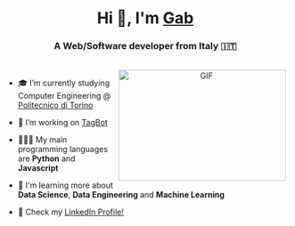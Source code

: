 <h1 align="center">
  Hi 👋, I'm <a href="https://github.com/gab-palmeri/" target="blank">Gab</a>
</h1>

<h3 align="center">A Web/Software developer from Italy 🇮🇹</h3>

<br>

<a target="_blank" align="center">
  <img align="right" top="500" height="200" width="300" alt="GIF" src="https://media.giphy.com/media/3oKIPnAiaMCws8nOsE/giphy.gif">
</a>

- 🎓 I’m currently studying Computer Engineering @ <a href="https://www.polito.it" target="blank">Politecnico di Torino</a>

- 🌱 I’m working on <a href="https://t.me/grouptags_bot">TagBot</a> 

- 👨🏻‍💻 My main programming languages are **Python** and **Javascript**

- 🔭 I'm learning more about **Data Science**, **Data Engineering** and **Machine Learning**

- 🤝 Check my <a href="https://www.linkedin.com/in/gabriele-palmeri-165958161/">LinkedIn Profile!</a>
